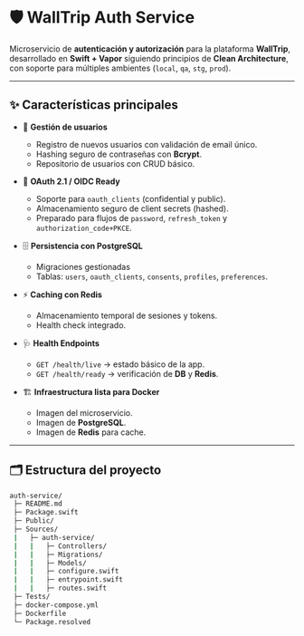 # 🛡️ WallTrip Auth Service

Microservicio de **autenticación y autorización** para la plataforma **WallTrip**, desarrollado en **Swift + Vapor** siguiendo principios de **Clean Architecture**, con soporte para múltiples ambientes (`local`, `qa`, `stg`, `prod`).

---

## ✨ Características principales

- 🔑 **Gestión de usuarios**  
  - Registro de nuevos usuarios con validación de email único.  
  - Hashing seguro de contraseñas con **Bcrypt**.  
  - Repositorio de usuarios con CRUD básico.

- 🔐 **OAuth 2.1 / OIDC Ready**  
  - Soporte para `oauth_clients` (confidential y public).  
  - Almacenamiento seguro de client secrets (hashed).  
  - Preparado para flujos de `password`, `refresh_token` y `authorization_code+PKCE`.

- 🗄️ **Persistencia con PostgreSQL**  
  - Migraciones gestionadas
  - Tablas: `users`, `oauth_clients`, `consents`, `profiles`, `preferences`.

- ⚡ **Caching con Redis**  
  - Almacenamiento temporal de sesiones y tokens.  
  - Health check integrado.

- 🩺 **Health Endpoints**  
  - `GET /health/live` → estado básico de la app.  
  - `GET /health/ready` → verificación de **DB** y **Redis**.

- 🏗️ **Infraestructura lista para Docker**  
  - Imagen del microservicio.  
  - Imagen de **PostgreSQL**.  
  - Imagen de **Redis** para cache.  

---

## 🗂️ Estructura del proyecto

```bash
auth-service/
 ├─ README.md
 ├─ Package.swift
 ├─ Public/
 ├─ Sources/
 |   ├─ auth-service/
 |   |   ├─ Controllers/
 |   |   ├─ Migrations/
 |   |   ├─ Models/
 |   |   ├─ configure.swift
 |   |   ├─ entrypoint.swift
 |   |   ├─ routes.swift
 ├─ Tests/
 ├─ docker-compose.yml
 ├─ Dockerfile
 └─ Package.resolved
